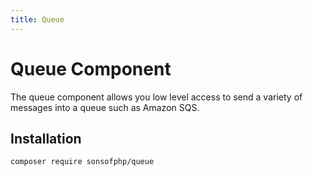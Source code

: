 ```yaml
---
title: Queue
---
```


# Queue Component

The queue component allows you low level access to send a variety of messages
into a queue such as Amazon SQS.

## Installation

```shell
composer require sonsofphp/queue
```
